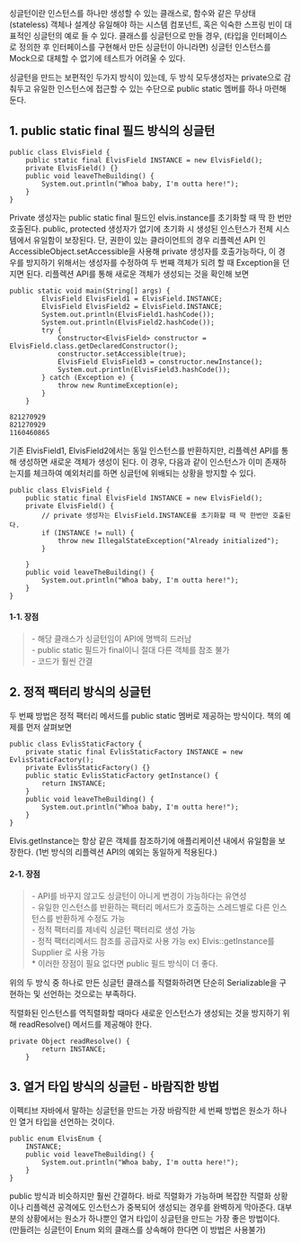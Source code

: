 싱글턴이란 인스턴스를 하나만 생성할 수 있는 클래스로, 함수와 같은 무상태 (stateless) 객체나 설계상 유일해야 하는 시스템 컴포넌트, 혹은 익숙한 스프링 빈이 대표적인 싱글턴의 예로 들 수 있다. 클래스를 싱글턴으로 만들 경우, (타입을 인터페이스로 정의한 후 인터페이스를 구현해서 만든 싱글턴이 아니라면) 싱글턴 인스턴스를 Mock으로 대체할 수 없기에 테스트가 어려울 수 있다.

싱글턴을 만드는 보편적인 두가지 방식이 있는데, 두 방식 모두생성자는 private으로 감춰두고 유일한 인스턴스에 접근할 수 있는 수단으로 public static 멤버를 하나 마련해 둔다.

## 1\. public static final 필드 방식의 싱글턴

```
public class ElvisField {
    public static final ElvisField INSTANCE = new ElvisField();
    private ElvisField() {}
    public void leaveTheBuilding() {
        System.out.println("Whoa baby, I'm outta here!");
    }
}
```

Private 생성자는 public static final 필드인 elvis.instance를 초기화할 때 딱 한 번만 호출된다. public, protected 생성자가 없기에 초기화 시 생성된 인스턴스가 전체 시스템에서 유일함이 보장된다. 단, 권한이 있는 클라이언트의 경우 리플렉션 API 인 AccessibleObject.setAccessible을 사용해 private 생성자를 호출가능하다, 이 경우를 방지하기 위해서는 생성자를 수정하여 두 번째 객체가 되려 할 때 Exception을 던지면 된다. 리플렉션 API를 통해 새로운 객체가 생성되는 것을 확인해 보면

```
public static void main(String[] args) {
        ElvisField ElvisField1 = ElvisField.INSTANCE;
        ElvisField ElvisField2 = ElvisField.INSTANCE;
        System.out.println(ElvisField1.hashCode());
        System.out.println(ElvisField2.hashCode());
        try {
            Constructor<ElvisField> constructor = ElvisField.class.getDeclaredConstructor();
            constructor.setAccessible(true);
            ElvisField ElvisField3 = constructor.newInstance();
            System.out.println(ElvisField3.hashCode());
        } catch (Exception e) {
            throw new RuntimeException(e);
        }
    }
```

```
821270929
821270929
1160460865
```

기존 ElvisField1, ElvisField2에서는 동일 인스턴스를 반환하지만, 리플렉션 API를 통해 생성하면 새로운 객체가 생성이 된다. 이 경우, 다음과 같이 인스턴스가 이미 존재하는지를 체크하여 예외처리를 하면 싱글턴에 위배되는 상황을 방지할 수 있다.

```
public class ElvisField {
    public static final ElvisField INSTANCE = new ElvisField();
    private ElvisField() {
        // private 생성자는 ElvisField.INSTANCE를 초기화할 때 딱 한번만 호출된다.
        if (INSTANCE != null) {
            throw new IllegalStateException("Already initialized");
        }
        
    }
    public void leaveTheBuilding() {
        System.out.println("Whoa baby, I'm outta here!");
    }
}
```

#### 1-1. 장점

> \- 해당 클래스가 싱글턴임이 API에 명백히 드러남  
> \- public static 필드가 final이니 절대 다른 객체를 참조 불가  
> \- 코드가 훨씬 간결

## 2\. 정적 팩터리 방식의 싱글턴

두 번째 방법은 정적 팩터리 메서드를 public static 멤버로 제공하는 방식이다. 책의 예제를 먼저 살펴보면

```
public class EvlisStaticFactory {
    private static final EvlisStaticFactory INSTANCE = new EvlisStaticFactory();
    private EvlisStaticFactory() {}
    public static EvlisStaticFactory getInstance() {
        return INSTANCE;
    }
    public void leaveTheBuilding() {
        System.out.println("Whoa baby, I'm outta here!");
    }
}
```

Elvis.getInstance는 항상 같은 객체를 참조하기에 애플리케이션 내에서 유일함을 보장한다. (1번 방식의 리플렉션 API의 예외는 동일하게 적용된다.)

#### 2-1. 장점

> \- API를 바꾸지 않고도 싱글턴이 아니게 변경이 가능하다는 유연성  
> \- 유일한 인스턴스를 반환하는 팩터리 메서드가 호출하는 스레드별로 다른 인스턴스를 반환하게 수정도 가능  
> \- 정적 팩터리를 제네릭 싱글턴 팩터리로 생성 가능  
> \- 정적 팩터리메서드 참조를 공급자로 사용 가능 ex) Elvis::getInstance를 Supplier <Elvis>로 사용 가능  
> \* 이러한 장점이 필요 없다면 public 필드 방식이 더 좋다.

위의 두 방식 중 하나로 만든 싱글턴 클래스를 직렬화하려면 단순히 Serializable을 구현하는 및 선언하는 것으로는 부족하다.

직렬화된 인스턴스를 역직렬화할 때마다 새로운 인스턴스가 생성되는 것을 방지하기 위해 readResolve() 메서드를 제공해야 한다.

```
private Object readResolve() {
        return INSTANCE;
    }
```

## 3\. 열거 타입 방식의 싱글턴 - 바람직한 방법

이펙티브 자바에서 말하는 싱글턴을 만드는 가장 바람직한 세 번째 방법은 원소가 하나인 열거 타입을 선언하는 것이다.

```
public enum ElvisEnum {
    INSTANCE;
    public void leaveTheBuilding() {
        System.out.println("Whoa baby, I'm outta here!");
    }
}
```

public 방식과 비슷하지만 훨씬 간결하다. 바로 직렬화가 가능하며 복잡한 직렬화 상황이나 리플렉션 공격에도 인스턴스가 중복되어 생성되는 경우를 완벽하게 막아준다. 대부분의 상황에서는 원소가 하나뿐인 열거 타입이 싱글턴을 만드는 가장 좋은 방법이다.  (만들려는 싱글턴이 Enum 외의 클래스를 상속해야 한다면 이 방법은 사용불가)
